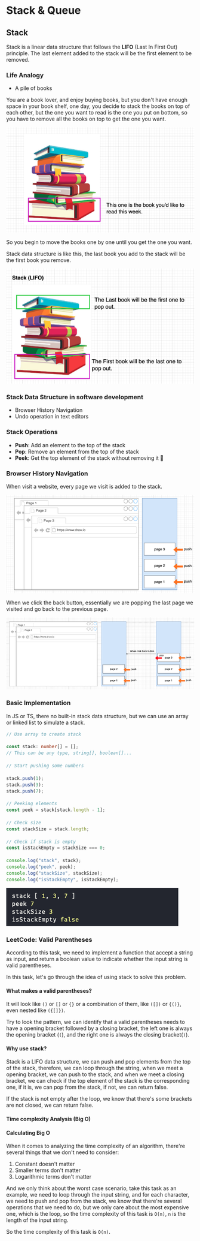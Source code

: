 # Stack & Queue

## Stack

Stack is a linear data structure that follows the **LIFO** (Last In First Out) principle. The last element added to the stack will be the first element to be removed.

### Life Analogy

- A pile of books

You are a book lover, and enjoy buying books, but you don't have enough space in your book shelf, one day, you decide to stack the books on top of each other, but the one you want to read is the one you put on bottom, so you have to remove all the books on top to get the one you want.

![book-1](./screenshots/book-1.png)

So you begin to move the books one by one until you get the one you want.

Stack data structure is like this, the last book you add to the stack will be the first book you remove.

![book-2](./screenshots/book-2.png)

### Stack Data Structure in software development

- Browser History Navigation
- Undo operation in text editors

### Stack Operations

- **Push**: Add an element to the top of the stack
- **Pop**: Remove an element from the top of the stack
- **Peek**: Get the top element of the stack without removing it 👀

### Browser History Navigation

When visit a website, every page we visit is added to the stack.

![browser-1](./screenshots/browser-1.png)

When we click the back button, essentially we are popping the last page we visited and go back to the previous page.

![browser-2](./screenshots/browser-2.png)

### Basic Implementation

In JS or TS, there no built-in stack data structure, but we can use an array or linked list to simulate a stack.

```typescript
// Use array to create stack

const stack: number[] = [];
// This can be any type, string[], boolean[]...

// Start pushing some numbers

stack.push(1);
stack.push(3);
stack.push(7);

// Peeking elements
const peek = stack[stack.length - 1];

// Check size
const stackSize = stack.length;

// Check if stack is empty
const isStackEmpty = stackSize === 0;

console.log("stack", stack);
console.log("peek", peek);
console.log("stackSize", stackSize);
console.log("isStackEmpty", isStackEmpty);
```

![result](./result.png)

### LeetCode: Valid Parentheses

According to this task, we need to implement a function that accept a string as input, and return a boolean value to indicate whether the input string is valid parentheses.

In this task, let's go through the idea of using stack to solve this problem.

#### What makes a valid parentheses?

It will look like `()` or `[]` or `{}` or a combination of them, like `([])` or `{()}`, even nested like `({[]})`.

Try to look the pattern, we can identify that a valid parentheses needs to have a opening bracket followed by a closing bracket, the left one is always the opening bracket (`(`), and the right one is always the closing bracket(`)`).

#### Why use stack?

Stack is a LIFO data structure, we can push and pop elements from the top of the stack, therefore, we can loop through the string, when we meet a opening bracket, we can push to the stack, and when we meet a closing bracket, we can check if the top element of the stack is the corresponding one, if it is, we can pop from the stack, if not, we can return false.

If the stack is not empty after the loop, we know that there's some brackets are not closed, we can return false.

#### Time complexity Analysis (Big O)

#### Calculating Big O

When it comes to analyzing the time complexity of an algorithm, there're several things that we don't need to consider:

1. Constant doesn't matter
2. Smaller terms don't matter
3. Logarithmic terms don't matter

And we only think about the worst case scenario, take this task as an example, we need to loop through the input string, and for each character, we need to push and pop from the stack, we know that there're several operations that we need to do, but we only care about the most expensive one, which is the loop, so the time complexity of this task is `O(n)`, `n` is the length of the input string.

So the time complexity of this task is `O(n)`.
